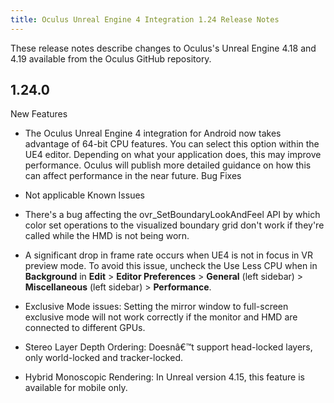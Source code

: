```yaml
---
title: Oculus Unreal Engine 4 Integration 1.24 Release Notes
---
```

These release notes describe changes to Oculus's Unreal Engine 4.18 and 4.19 available from the Oculus GitHub repository.

## 1.24.0

New Features

* The Oculus Unreal Engine 4 integration for Android now takes advantage of 64-bit CPU features. You can select this option within the UE4 editor. Depending on what your application does, this may improve performance. Oculus will publish more detailed guidance on how this can affect performance in the near future.
Bug Fixes

* Not applicable
Known Issues

* There's a bug affecting the ovr\_SetBoundaryLookAndFeel API by which color set operations to the visualized boundary grid don't work if they're called while the HMD is not being worn.
* A significant drop in frame rate occurs when UE4 is not in focus in VR preview mode. To avoid this issue, uncheck the Use Less CPU when in **Background** in **Edit** > **Editor Preferences** > **General** (left sidebar) > **Miscellaneous** (left sidebar) > **Performance**.
* Exclusive Mode issues: Setting the mirror window to full-screen exclusive mode will not work correctly if the monitor and HMD are connected to different GPUs.
* Stereo Layer Depth Ordering: Doesnâ€™t support head-locked layers, only world-locked and tracker-locked.
* Hybrid Monoscopic Rendering: In Unreal version 4.15, this feature is available for mobile only.
